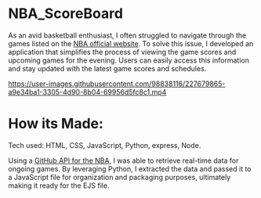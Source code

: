 # NBA_ScoreBoard

As an avid basketball enthusiast, I often struggled to navigate through the games listed on the [NBA official website](https://www.nba.com). To solve this issue, 
I developed an application that simplifies the process of viewing the game scores and upcoming games for the evening. 
Users can easily access this information and stay updated with the latest game scores and schedules.


https://user-images.githubusercontent.com/98838116/227679865-a9e34ba1-3305-4d90-8b04-69956d5fc8c1.mp4

# How its Made:
Tech used: HTML, CSS, JavaScript, Python, express, Node.

Using a [GitHub API for the NBA](https://github.com/swar/nba_api), I was able to retrieve real-time data for ongoing games. By leveraging Python, I extracted the data and passed it to a JavaScript file for organization and packaging purposes, ultimately making it ready for the EJS file.
